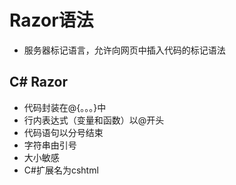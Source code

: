 # Razor语法

- 服务器标记语言，允许向网页中插入代码的标记语法

## C# Razor

- 代码封装在@{。。。}中
- 行内表达式（变量和函数）以@开头
- 代码语句以分号结束
- 字符串由引号
- 大小敏感
- C#扩展名为cshtml
